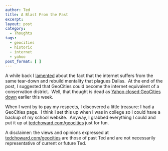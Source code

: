 ```yaml
---
author: Ted
title: A Blast From the Past
excerpt:
layout: post
category:
  - Thoughts
tags:
  - geocities
  - historic
  - internet
  - yahoo
post_format: [ ]
---
```

A while back I [lamented][1] about the fact that the internet suffers from the same tear-down and rebuild mentality that plagues Dallas.  At the end of the post, I suggested that GeoCities could become the internet equivalent of a conservation district.  Well, that thought is dead as [Yahoo closed GeoCities down][2] earlier this week.

When I went by to pay my respects, I discovered a little treasure: I had a GeoCities page.  I think I set this up when I was in college so I could have a backup of my school website.  Anyway, I grabbed everything I could and put it up at [tedchoward.com/geocities][3] just for fun.

A disclaimer: the views and opinions expressed at [tedchoward.com/geocities][3] are those of past Ted and are not necessarily representative of current or future Ted.

 [1]: http://tedchoward.com/blog/2009/03/the-beautification-of-the-internet/
 [2]: http://mashable.com/2009/10/25/geocities-closes-2/
 [3]: http://tedchoward.com/geocities